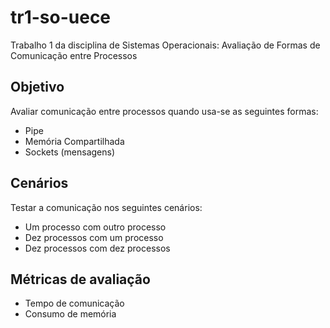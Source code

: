 # tr1-so-uece
Trabalho 1 da disciplina de Sistemas Operacionais: Avaliação de Formas de Comunicação entre Processos

## Objetivo
Avaliar comunicação entre processos quando usa-se as seguintes formas:
- Pipe
- Memória Compartilhada
- Sockets (mensagens)

## Cenários
Testar a comunicação nos seguintes cenários:
- Um processo com outro processo
- Dez processos com um processo
- Dez processos com dez processos

## Métricas de avaliação
- Tempo de comunicação
- Consumo de memória
